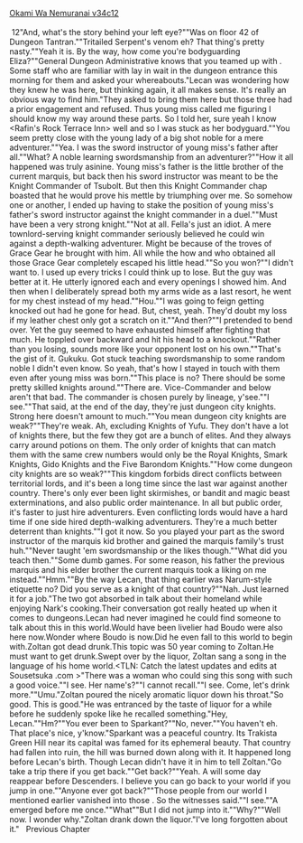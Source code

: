 [Okami Wa Nemuranai v34c12](https://www.sousetsuka.com/2021/01/okami-wa-nemuranai-3412.html)
<br/><br/>
 12"And, what's the story behind your left eye?""Was on floor 42 of Dungeon Tantran.""Tritailed Serpent's venom eh? That thing's pretty nasty.""Yeah it is. By the way, how come you're bodyguarding Eliza?""General Dungeon Administrative knows that you teamed up with <Grindam>. Some staff who are familiar with <Grindam> lay in wait in the dungeon entrance this morning for them and asked your whereabouts."Lecan was wondering how they knew he was here, but thinking again, it all makes sense. It's really an obvious way to find him."They asked <Grindam> to bring them here but those three had a prior engagement and refused. Thus young miss called me figuring I should know my way around these parts. So I told her, sure yeah I know <Rafin's Rock Terrace Inn> well and so I was stuck as her bodyguard.""You seem pretty close with the young lady of a big shot noble for a mere adventurer.""Yea. I was the sword instructor of young miss's father after all.""What? A noble learning swordsmanship from an adventurer?""How it all happened was truly asinine. Young miss's father is the little brother of the current marquis, but back then his sword instructor was meant to be the Knight Commander of Tsubolt. But then this Knight Commander chap boasted that he would prove his mettle by triumphing over me. So somehow one or another, I ended up having to stake the position of young miss's father's sword instructor against the knight commander in a duel.""Must have been a very strong knight.""Not at all. Fella's just an idiot. A mere townlord-serving knight commander seriously believed he could win against a depth-walking adventurer. Might be because of the troves of Grace Gear he brought with him. All while the how and who obtained all those Grace Gear completely escaped his little head.""So you won?""I didn't want to. I used up every tricks I could think up to lose. But the guy was better at it. He utterly ignored each and every openings I showed him. And then when I deliberately spread both my arms wide as a last resort, he went for my chest instead of my head.""Hou.""I was going to feign getting knocked out had he gone for head. But, chest, yeah. They'd doubt my loss if my leather chest only got a scratch on it.""And then?""I pretended to bend over. Yet the guy seemed to have exhausted himself after fighting that much. He toppled over backward and hit his head to a knockout.""Rather than you losing, sounds more like your opponent lost on his own.""That's the gist of it. Gukuku. Got stuck teaching swordsmanship to some random noble I didn't even know. So yeah, that's how I stayed in touch with them even after young miss was born.""This place is <Dungeon of Swords> no? There should be some pretty skilled knights around.""There are. Vice-Commander and below aren't that bad. The commander is chosen purely by lineage, y'see.""I see.""That said, at the end of the day, they're just dungeon city knights. Strong here doesn't amount to much.""You mean dungeon city knights are weak?""They're weak. Ah, excluding Knights of Yufu. They don't have a lot of knights there, but the few they got are a bunch of elites. And they always carry around potions on them. The only order of knights that can match them with the same crew numbers would only be the Royal Knights, Smark Knights, Gido Knights and the Five Barondom Knights.""How come dungeon city knights are so weak?""This kingdom forbids direct conflicts between territorial lords, and it's been a long time since the last war against another country. There's only ever been light skirmishes, or bandit and magic beast exterminations, and also public order maintenance. In all but public order, it's faster to just hire adventurers. Even conflicting lords would have a hard time if one side hired depth-walking adventurers. They're a much better deterrent than knights.""I got it now. So you played your part as the sword instructor of the marquis kid brother and gained the marquis family's trust huh.""Never taught 'em swordsmanship or the likes though.""What did you teach then.""Some dumb games. For some reason, his father the previous marquis and his elder brother the current marquis took a liking on me instead.""Hmm.""By the way Lecan, that thing earlier was Narum-style etiquette no? Did you serve as a knight of that country?""Nah. Just learned it for a job."The two got absorbed in talk about their homeland while enjoying Nark's cooking.Their conversation got really heated up when it comes to dungeons.Lecan had never imagined he could find someone to talk about this in this world.Would have been livelier had Boudo were also here now.Wonder where Boudo is now.Did he even fall to this world to begin with.Zoltan got dead drunk.This topic was 50 year coming to Zoltan.He must want to get drunk.Swept over by the liquor, Zoltan sang a song in the language of his home world.<TLN: Catch the latest updates and edits at Sousetsuka .com ><Of Harukana Hometown><Of Trakista Green Hill><Oh little flower Crimson Kushana><Sleep now in serenity><Gentle breeze><Gentle breeze>"There was a woman who could sing this song with such a good voice.""I see. Her name's?""I cannot recall.""I see. Come, let's drink more.""Umu."Zoltan poured the nicely aromatic liquor down his throat."So good. This is good."He was entranced by the taste of liquor for a while before he suddenly spoke like he recalled something."Hey, Lecan.""Hm?""You ever been to Sparkant?""No, never.""You haven't eh. That place's nice, y'know."Sparkant was a peaceful country. Its Trakista Green Hill near its capital was famed for its ephemeral beauty. That country had fallen into ruin, the hill was burned down along with it. It happened long before Lecan's birth. Though Lecan didn't have it in him to tell Zoltan."Go take a trip there if you get back.""Get back?""Yeah. A <Black Hole> will some day reappear before Descenders. I believe you can go back to your world if you jump in one.""Anyone ever got back?""Those people from our world I mentioned earlier vanished into those <Black Holes>. So the witnesses said.""I see.""A <Black Hole> emerged before me once.""What""But I did not jump into it.""Why?""Well now. I wonder why."Zoltan drank down the liquor."I've long forgotten about it."   Previous Chapter <br/>
